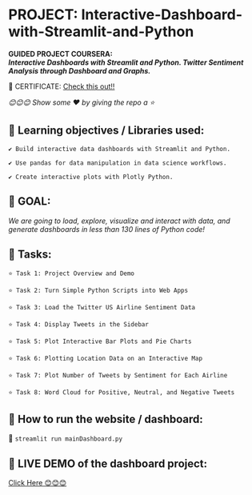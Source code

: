 # PROJECT: Interactive-Dashboard-with-Streamlit-and-Python

**GUIDED PROJECT COURSERA: 
<br>
*Interactive Dashboards with Streamlit and Python. Twitter Sentiment Analysis through Dashboard and Graphs.*** 


🌷 CERTIFICATE: [Check this out!!](https://coursera.org/share/8704973dc7bd303bc6275944c8e04aac)

*😊😊😊 Show some :heart: by giving the repo a ⭐*


## 💠 **Learning objectives / Libraries used:**
    ✔️ Build interactive data dashboards with Streamlit and Python.
    
    ✔️ Use pandas for data manipulation in data science workflows.
    
    ✔️ Create interactive plots with Plotly Python.
  

## 💠 **GOAL:**
  
  *We are going to load, explore, visualize and interact with data, and generate dashboards in less than 130 lines of Python code!*
 
 
## 💠 **Tasks:**
    ⭐ Task 1: Project Overview and Demo
  
    ⭐ Task 2: Turn Simple Python Scripts into Web Apps
   
    ⭐ Task 3: Load the Twitter US Airline Sentiment Data
   
    ⭐ Task 4: Display Tweets in the Sidebar
   
    ⭐ Task 5: Plot Interactive Bar Plots and Pie Charts
   
    ⭐ Task 6: Plotting Location Data on an Interactive Map
   
    ⭐ Task 7: Plot Number of Tweets by Sentiment for Each Airline
    
    ⭐ Task 8: Word Cloud for Positive, Neutral, and Negative Tweets
    

## 💠 **How to run the website / dashboard:**
  🌸 `streamlit run mainDashboard.py`
 

## 💠 **LIVE DEMO of the dashboard project:**
  
  [Click Here 😊😊😊](https://jasweenbrar-interactive-dashboard-with-str-maindashboard-18dfsm.streamlit.app/)
 




